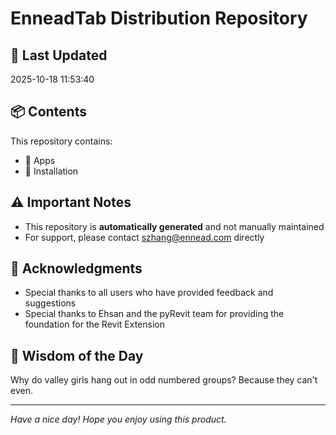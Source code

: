 # EnneadTab Distribution Repository

## 📅 Last Updated
2025-10-18 11:53:40



## 📦 Contents
This repository contains:
- 📂 Apps
- 📂 Installation

## ⚠️ Important Notes
- This repository is **automatically generated** and not manually maintained
- For support, please contact szhang@ennead.com directly

## 🙏 Acknowledgments
- Special thanks to all users who have provided feedback and suggestions
- Special thanks to Ehsan and the pyRevit team for providing the foundation for the Revit Extension

## 💭 Wisdom of the Day
Why do valley girls hang out in odd numbered groups? Because they can't even.

---
*Have a nice day! Hope you enjoy using this product.*
